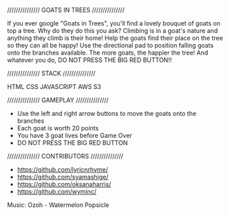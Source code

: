 ///////////////
GOATS IN TREES
///////////////

If you ever google "Goats in Trees", you'll find a lovely bouquet of goats on top a tree. Why do they do this you ask? Climbing is in a goat's nature and anything they climb is their home! Help the goats find their place on the tree so they can all be happy! Use the directional pad to position falling goats onto the branches available. The more goats, the happier the tree! And whatever you do, DO NOT PRESS THE BIG RED BUTTON!!

///////////////
STACK
///////////////

HTML
CSS
JAVASCRIPT
AWS S3

///////////////
GAMEPLAY
///////////////

- Use the left and right arrow buttons to move the goats onto the branches
- Each goat is worth 20 points
- You have 3 goat lives before Game Over
- DO NOT PRESS THE BIG RED BUTTON

///////////////
CONTRIBUTORS
///////////////

- https://github.com/lyricnrhyme/
- https://github.com/syamashige/
- https://github.com/oksanaharris/
- https://github.com/wyminc/

Music: Ozoh - Watermelon Popsicle
